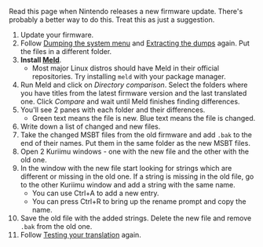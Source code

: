 Read this page when Nintendo releases a new firmware update.
There's probably a better way to do this. Treat this as just a suggestion.

1. Update your firmware.
2. Follow [Dumping the system menu](https://github.com/bandithedoge/switch-pl/wiki/1.-Dumping-the-system-menu) and [Extracting the dumps](https://github.com/bandithedoge/switch-pl/wiki/2.-Extracting-the-dumps) again. Put the files in a different folder.
3. **Install [Meld](https://meldmerge.org/)**.
    * Most major Linux distros should have Meld in their official repositories. Try installing `meld` with your package manager.
4. Run Meld and click on *Directory comparison*. Select the folders where you have titles from the latest firmware version and the last translated one. Click *Compare* and wait until Meld finishes finding differences.
5. You'll see 2 panes with each folder and their differences.
    * Green text means the file is new. Blue text means the file is changed.
6. Write down a list of changed and new files.
7. Take the changed MSBT files from the old firmware and add `.bak` to the end of their names. Put them in the same folder as the new MSBT files.
8. Open 2 Kuriimu windows - one with the new file and the other with the old one.
9. In the window with the new file start looking for strings which are different or missing in the old one. If a string is missing in the old file, go to the other Kuriimu window and add a string with the same name.
    * You can use Ctrl+A to add a new entry.
    * You can press Ctrl+R to bring up the rename prompt and copy the name.
10. Save the old file with the added strings. Delete the new file and remove `.bak` from the old one.
11. Follow [Testing your translation](https://github.com/bandithedoge/switch-pl/wiki/4.-Testing-your-translation) again.